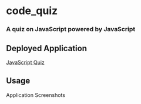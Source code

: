 # code_quiz

### A quiz on JavaScript powered by JavaScript

## Deployed Application
[JavaScript Quiz](https://raquellee.github.io/code_quiz/.)

## Usage
Application Screenshots